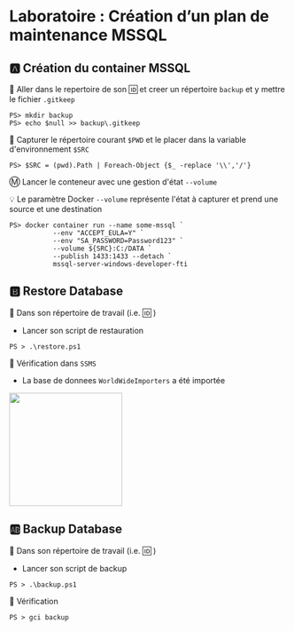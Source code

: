 
# Laboratoire : Création d’un plan de maintenance MSSQL

## :a: Création du container MSSQL

:pushpin: Aller dans le repertoire de son :id: et creer un répertoire `backup` et y mettre le fichier `.gitkeep`

```
PS> mkdir backup
PS> echo $null >> backup\.gitkeep
```

:pushpin: Capturer le répertoire courant `$PWD` et le placer dans la variable d'environnement `$SRC`

```
PS> $SRC = (pwd).Path | Foreach-Object {$_ -replace '\\','/'}
```

:m: Lancer le conteneur avec une gestion d'état `--volume`

:bulb: Le paramètre Docker `--volume` représente l'état à capturer et prend une source et une destination

```
PS> docker container run --name some-mssql `
           --env "ACCEPT_EULA=Y" `
           --env "SA_PASSWORD=Password123" `
           --volume ${SRC}:C:/DATA `
           --publish 1433:1433 --detach `
           mssql-server-windows-developer-fti
```

## :b: Restore Database

:pushpin: Dans son répertoire de travail (i.e. :id: )

* Lancer son script de restauration

```
PS > .\restore.ps1
```

:pushpin: Vérification dans `SSMS` 

* La base de donnees `WorldWideImporters` a été importée

<img src="tns.PNG" width="204" heidth="477"></img>

## :ab: Backup Database

:pushpin: Dans son répertoire de travail (i.e. :id: )

* Lancer son script de backup

```
PS > .\backup.ps1
```

:pushpin: Vérification

```
PS > gci backup
```
